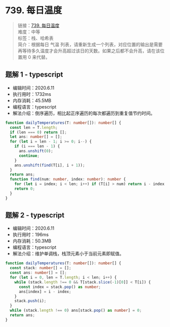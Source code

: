 # 739. 每日温度

> 链接：[739. 每日温度](https://leetcode-cn.com/problems/daily-temperatures/)  
> 难度：中等  
> 标签：栈、哈希表  
> 简介：根据每日 气温 列表，请重新生成一个列表，对应位置的输出是需要再等待多久温度才会升高超过该日的天数。如果之后都不会升高，请在该位置用 0 来代替。

## 题解 1 - typescript

- 编辑时间：2020.6.11
- 执行用时：1732ms
- 内存消耗：45.5MB
- 编程语言：typescript
- 解法介绍：倒序遍历，相比起正序遍历的每次都遍历到重复值节约时间。

```typescript
function dailyTemperatures(T: number[]): number[] {
  const len = T.length;
  if (len === 0) return [];
  let ans: number[] = [];
  for (let i = len - 1; i >= 0; i--) {
    if (i === len - 1) {
      ans.unshift(0);
      continue;
    }
    ans.unshift(find(T[i], i + 1));
  }
  return ans;
  function find(num: number, index: number): number {
    for (let i = index; i < len; i++) if (T[i] > num) return i - index + 1;
    return 0;
  }
}
```

## 题解 2 - typescript

- 编辑时间：2020.6.11
- 执行用时：196ms
- 内存消耗：50.3MB
- 编程语言：typescript
- 解法介绍：维护单调栈，栈顶元素小于当前元素即赋值。

```typescript
function dailyTemperatures(T: number[]): number[] {
  const stack: number[] = [];
  const ans: number[] = [];
  for (let i = 0, len = T.length; i < len; i++) {
    while (stack.length !== 0 && T[stack.slice(-1)[0]] < T[i]) {
      const index = stack.pop() as number;
      ans[index] = i - index;
    }
    stack.push(i);
  }
  while (stack.length !== 0) ans[stack.pop() as number] = 0;
  return ans;
}
```
